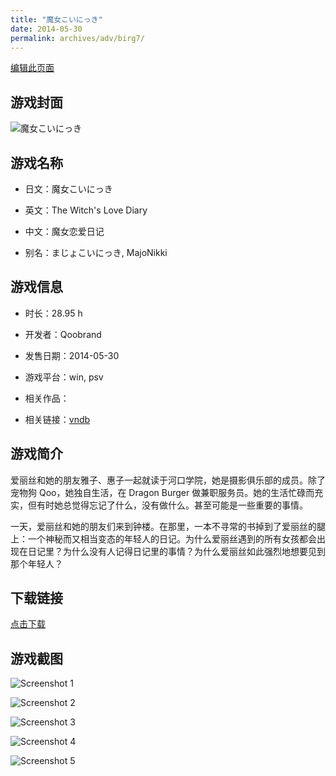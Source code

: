 ```yaml
---
title: "魔女こいにっき"
date: 2014-05-30
permalink: archives/adv/birg7/
---
```

[编辑此页面](https://github.com/ACG-3/ADV3-source/blob/main/source/_posts/%E9%AD%94%E5%A5%B3%E3%81%93%E3%81%84%E3%81%AB%E3%81%A3%E3%81%8D%20Dragon%C3%97Caravan.md)

## 游戏封面

![魔女こいにっき](https://pan.timero.xyz/d/onedrive/img_lib_001/%E9%AD%94%E5%A5%B3%E3%81%93%E3%81%84%E3%81%AB%E3%81%A3%E3%81%8D%20Dragon%C3%97Caravan_cover.avif)


## 游戏名称

- 日文：魔女こいにっき
- 英文：The Witch's Love Diary
- 中文：魔女恋爱日记

- 别名：まじょこいにっき, MajoNikki


## 游戏信息

- 时长：28.95 h
- 开发者：Qoobrand
- 发售日期：2014-05-30
- 游戏平台：win, psv
- 相关作品：

- 相关链接：[vndb](https://vndb.org/v14062)


## 游戏简介

爱丽丝和她的朋友雅子、惠子一起就读于河口学院，她是摄影俱乐部的成员。除了宠物狗 Qoo，她独自生活，在 Dragon Burger 做兼职服务员。她的生活忙碌而充实，但有时她总觉得忘记了什么，没有做什么。甚至可能是一些重要的事情。

一天，爱丽丝和她的朋友们来到钟楼。在那里，一本不寻常的书掉到了爱丽丝的腿上：一个神秘而又相当变态的年轻人的日记。为什么爱丽丝遇到的所有女孩都会出现在日记里？为什么没有人记得日记里的事情？为什么爱丽丝如此强烈地想要见到那个年轻人？


## 下载链接

[点击下载](https://pan.timero.xyz/onedrive/adv_lib_001/%E9%AD%94%E5%A5%B3%E3%81%93%E3%81%84%E3%81%AB%E3%81%A3%E3%81%8D%20Dragon%C3%97Caravan)


## 游戏截图


![Screenshot 1](https://pan.timero.xyz/d/onedrive/img_lib_001/%E9%AD%94%E5%A5%B3%E3%81%93%E3%81%84%E3%81%AB%E3%81%A3%E3%81%8D%20Dragon%C3%97Caravan_Screenshot_1.avif)

![Screenshot 2](https://pan.timero.xyz/d/onedrive/img_lib_001/%E9%AD%94%E5%A5%B3%E3%81%93%E3%81%84%E3%81%AB%E3%81%A3%E3%81%8D%20Dragon%C3%97Caravan_Screenshot_2.avif)

![Screenshot 3](https://pan.timero.xyz/d/onedrive/img_lib_001/%E9%AD%94%E5%A5%B3%E3%81%93%E3%81%84%E3%81%AB%E3%81%A3%E3%81%8D%20Dragon%C3%97Caravan_Screenshot_3.avif)

![Screenshot 4](https://pan.timero.xyz/d/onedrive/img_lib_001/%E9%AD%94%E5%A5%B3%E3%81%93%E3%81%84%E3%81%AB%E3%81%A3%E3%81%8D%20Dragon%C3%97Caravan_Screenshot_4.avif)

![Screenshot 5](https://pan.timero.xyz/d/onedrive/img_lib_001/%E9%AD%94%E5%A5%B3%E3%81%93%E3%81%84%E3%81%AB%E3%81%A3%E3%81%8D%20Dragon%C3%97Caravan_Screenshot_5.avif)

